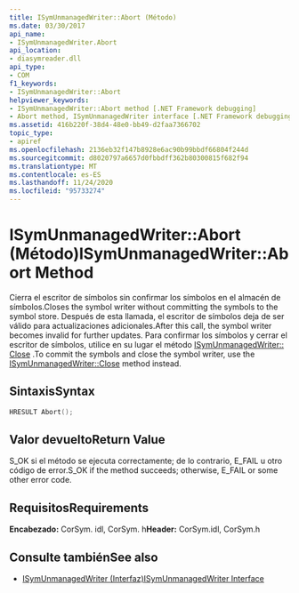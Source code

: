 ```yaml
---
title: ISymUnmanagedWriter::Abort (Método)
ms.date: 03/30/2017
api_name:
- ISymUnmanagedWriter.Abort
api_location:
- diasymreader.dll
api_type:
- COM
f1_keywords:
- ISymUnmanagedWriter::Abort
helpviewer_keywords:
- ISymUnmanagedWriter::Abort method [.NET Framework debugging]
- Abort method, ISymUnmanagedWriter interface [.NET Framework debugging]
ms.assetid: 416b220f-38d4-48e0-bb49-d2faa7366702
topic_type:
- apiref
ms.openlocfilehash: 2136eb32f147b8928e6ac90b99bbdf66804f244d
ms.sourcegitcommit: d8020797a6657d0fbbdff362b80300815f682f94
ms.translationtype: MT
ms.contentlocale: es-ES
ms.lasthandoff: 11/24/2020
ms.locfileid: "95733274"
---
```

# <a name="isymunmanagedwriterabort-method"></a><span data-ttu-id="b4f82-102">ISymUnmanagedWriter::Abort (Método)</span><span class="sxs-lookup"><span data-stu-id="b4f82-102">ISymUnmanagedWriter::Abort Method</span></span>

<span data-ttu-id="b4f82-103">Cierra el escritor de símbolos sin confirmar los símbolos en el almacén de símbolos.</span><span class="sxs-lookup"><span data-stu-id="b4f82-103">Closes the symbol writer without committing the symbols to the symbol store.</span></span> <span data-ttu-id="b4f82-104">Después de esta llamada, el escritor de símbolos deja de ser válido para actualizaciones adicionales.</span><span class="sxs-lookup"><span data-stu-id="b4f82-104">After this call, the symbol writer becomes invalid for further updates.</span></span> <span data-ttu-id="b4f82-105">Para confirmar los símbolos y cerrar el escritor de símbolos, utilice en su lugar el método [ISymUnmanagedWriter:: Close](isymunmanagedwriter-close-method.md) .</span><span class="sxs-lookup"><span data-stu-id="b4f82-105">To commit the symbols and close the symbol writer, use the [ISymUnmanagedWriter::Close](isymunmanagedwriter-close-method.md) method instead.</span></span>  
  
## <a name="syntax"></a><span data-ttu-id="b4f82-106">Sintaxis</span><span class="sxs-lookup"><span data-stu-id="b4f82-106">Syntax</span></span>  
  
```cpp  
HRESULT Abort();  
```  
  
## <a name="return-value"></a><span data-ttu-id="b4f82-107">Valor devuelto</span><span class="sxs-lookup"><span data-stu-id="b4f82-107">Return Value</span></span>  

 <span data-ttu-id="b4f82-108">S_OK si el método se ejecuta correctamente; de lo contrario, E_FAIL u otro código de error.</span><span class="sxs-lookup"><span data-stu-id="b4f82-108">S_OK if the method succeeds; otherwise, E_FAIL or some other error code.</span></span>  
  
## <a name="requirements"></a><span data-ttu-id="b4f82-109">Requisitos</span><span class="sxs-lookup"><span data-stu-id="b4f82-109">Requirements</span></span>  

 <span data-ttu-id="b4f82-110">**Encabezado:** CorSym. idl, CorSym. h</span><span class="sxs-lookup"><span data-stu-id="b4f82-110">**Header:** CorSym.idl, CorSym.h</span></span>  
  
## <a name="see-also"></a><span data-ttu-id="b4f82-111">Consulte también</span><span class="sxs-lookup"><span data-stu-id="b4f82-111">See also</span></span>

- [<span data-ttu-id="b4f82-112">ISymUnmanagedWriter (Interfaz)</span><span class="sxs-lookup"><span data-stu-id="b4f82-112">ISymUnmanagedWriter Interface</span></span>](isymunmanagedwriter-interface.md)

